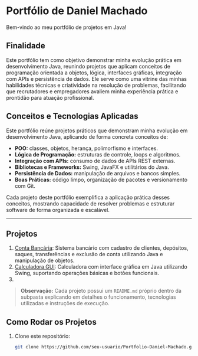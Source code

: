 # Portfólio de Daniel Machado

Bem-vindo ao meu portfólio de projetos em Java! 

## Finalidade

Este portfólio tem como objetivo demonstrar minha evolução prática em desenvolvimento Java, reunindo projetos que aplicam conceitos de programação orientada a objetos, lógica, interfaces gráficas, integração com APIs e persistência de dados. Ele serve como uma vitrine das minhas habilidades técnicas e criatividade na resolução de problemas, facilitando que recrutadores e empregadores avaliem minha experiência prática e prontidão para atuação profissional.


## Conceitos e Tecnologias Aplicadas

Este portfólio reúne projetos práticos que demonstram minha evolução em desenvolvimento Java, aplicando de forma concreta conceitos de:

- **POO:** classes, objetos, herança, polimorfismo e interfaces.
- **Lógica de Programação:** estruturas de controle, loops e algoritmos.
- **Integração com APIs:** consumo de dados de APIs REST externas.
- **Bibliotecas e Frameworks:** Swing, JavaFX e utilitários do Java.
- **Persistência de Dados:** manipulação de arquivos e bancos simples.
- **Boas Práticas:** código limpo, organização de pacotes e versionamento com Git.

Cada projeto deste portfólio exemplifica a aplicação prática desses conceitos, mostrando capacidade de resolver problemas e estruturar software de forma organizada e escalável.

---

## Projetos


1. [Conta Bancária](ContaBancaria/): Sistema bancário com cadastro de clientes, depósitos, saques, transferências e exclusão de conta utilizando Java e manipulação de objetos.
2. [Calculadora GUI](Calculadora_GUI/): Calculadora com interface gráfica em Java utilizando Swing, suportando operações básicas e botões funcionais.
3. 


> **Observação:** Cada projeto possui um `README.md` próprio dentro da subpasta explicando em detalhes o funcionamento, tecnologias utilizadas e instruções de execução.



## Como Rodar os Projetos

1. Clone este repositório:
   ```bash
   git clone https://github.com/seu-usuario/Portfolio-Daniel-Machado.git
